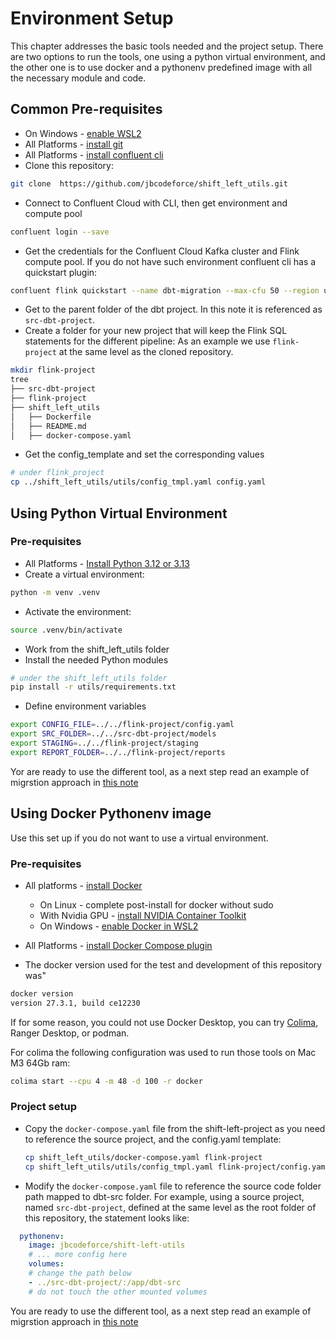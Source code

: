 # Environment Setup

This chapter addresses the basic tools needed and the project setup. There are two options to run the tools, one using a python virtual environment, and the other one is to use docker and a pythonenv predefined image with all the necessary module and code.

## Common Pre-requisites

* On Windows - [enable WSL2](https://learn.microsoft.com/en-us/windows/wsl/install)
* All Platforms - [install git](https://git-scm.com/book/en/v2/Getting-Started-Installing-Git)
* All Platforms - [install confluent cli](https://docs.confluent.io/confluent-cli/current/install.html)
* Clone this repository: 
```sh
git clone  https://github.com/jbcodeforce/shift_left_utils.git
```
* Connect to Confluent Cloud with CLI, then get environment and compute pool

```sh
confluent login --save
```

* Get the credentials for the Confluent Cloud Kafka cluster and Flink compute pool. If you do not have such environment confluent cli has a quickstart plugin:

```sh
confluent flink quickstart --name dbt-migration --max-cfu 50 --region us-west-2 --cloud aws
```

* Get to the parent folder of the dbt project. In this note it is referenced as `src-dbt-project`.
* Create a folder for your new project that will keep the Flink SQL statements for the different pipeline: As an example we use `flink-project` at the same level as the cloned repository.

```sh
mkdir flink-project
tree
├── src-dbt-project
├── flink-project
├── shift_left_utils
│   ├── Dockerfile
│   ├── README.md
│   ├── docker-compose.yaml
```

* Get the config_template and set the corresponding values

```sh
# under flink_project
cp ../shift_left_utils/utils/config_tmpl.yaml config.yaml
```

## Using Python Virtual Environment

### Pre-requisites

* All Platforms - [Install Python 3.12 or 3.13]()
* Create a virtual environment:

```sh
python -m venv .venv
```

* Activate the environment:

```sh
source .venv/bin/activate
```

* Work from the shift_left_utils folder
* Install the needed Python modules

```sh
# under the shift_left_utils folder
pip install -r utils/requirements.txt
```

* Define environment variables

```sh
export CONFIG_FILE=../../flink-project/config.yaml
export SRC_FOLDER=../../src-dbt-project/models
export STAGING=../../flink-project/staging
export REPORT_FOLDER=../../flink-project/reports
```

Yor are ready to use the different tool, as a next step read an example of migrstion approach in [this note](./migration.md#migration-process)

## Using Docker Pythonenv image

Use this set up if you do not want to use a virtual environment.

### Pre-requisites

* All platforms - [install Docker](https://docs.docker.com/engine/install/)

    * On Linux - complete post-install for docker without sudo
    * With Nvidia GPU - [install NVIDIA Container Toolkit](https://docs.nvidia.com/datacenter/cloud-native/container-toolkit/latest/install-guide.html#installation)
    * On Windows - [enable Docker in WSL2](https://docs.docker.com/desktop/wsl/#enabling-docker-support-in-wsl-2-distros)

* All Platforms - [install Docker Compose plugin](https://docs.docker.com/compose/install/)

* The docker version used for the test and development of this repository was"

```sh
docker version 
version 27.3.1, build ce12230
```

If for some reason, you could not use Docker Desktop, you can try [Colima](https://github.com/abiosoft/colima/blob/main/README.md), Ranger Desktop, or podman.

For colima the following configuration was used to run those tools on Mac M3 64Gb ram: 

```sh
colima start --cpu 4 -m 48 -d 100 -r docker
```

### Project setup

* Copy the `docker-compose.yaml` file from the shift-left-project as you need to reference the source project, and the config.yaml template:

  ```sh
  cp shift_left_utils/docker-compose.yaml flink-project
  cp shift_left_utils/utils/config_tmpl.yaml flink-project/config.yaml
  ```

* Modify the `docker-compose.yaml` file to reference the source code folder path mapped to dbt-src folder. For example, using a source project, named `src-dbt-project`, defined at the same level as the root folder of this repository, the statement looks like:

```yaml
  pythonenv:
    image: jbcodeforce/shift-left-utils
    # ... more config here
    volumes:
    # change the path below
    - ../src-dbt-project/:/app/dbt-src
    # do not touch the other mounted volumes
```

You are ready to use the different tool, as a next step read an example of migrstion approach in [this note](./migration.md#migration-process)




